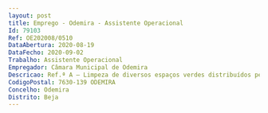 ```yaml
--- 
layout: post
title: Emprego - Odemira - Assistente Operacional
Id: 79103
Ref: OE202008/0510
DataAbertura: 2020-08-19
DataFecho: 2020-09-02
Trabalho: Assistente Operacional
Empregador: Câmara Municipal de Odemira
Descricao: Ref.ª A – Limpeza de diversos espaços verdes distribuídos pelo concelho, corte de relva, rega, plantação de flores e outras espécies verdes, limpeza das ervas daninhas e outras ervas infestantes, aplicação de adubos . Limpeza Geral na envolvente dos espaços verdes  Poda, monda e sacha  Tratamentos fitossanitários – aplicação de herbicida, fungicida e inseticida (se portador do curso de aplicador)  Rega manual sempre que necessário  Apoio nas sementeiras anuais se necessário  Limpeza de caixas de rega  Revisão de sistemas de rega.
CodigoPostal: 7630-139 ODEMIRA
Concelho: Odemira
Distrito: Beja
--- 
```

